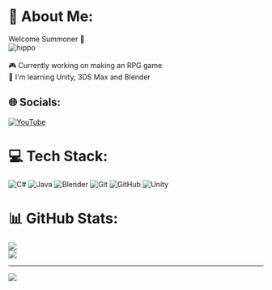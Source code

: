 # 💫 About Me:
Welcome Summoner 🫵<br>![hippo](https://i.giphy.com/media/v1.Y2lkPTc5MGI3NjExbHhmYXRpZDh0amphenlyOHc5N2phMmNnYm80YnZ1NWF1bHhkajJqayZlcD12MV9pbnRlcm5hbF9naWZfYnlfaWQmY3Q9Zw/KyIaRm6jYlAGyJ86zH/giphy.gif)<br><br>🎮 Currently working on making an RPG game<br>📖 I'm learning Unity, 3DS Max and Blender<br>


## 🌐 Socials:
[![YouTube](https://img.shields.io/badge/YouTube-%23FF0000.svg?logo=YouTube&logoColor=white)](https://youtube.com/@https://www.youtube.com/@Tefilicious) 

# 💻 Tech Stack:
![C#](https://img.shields.io/badge/c%23-%23239120.svg?style=for-the-badge&logo=csharp&logoColor=white) ![Java](https://img.shields.io/badge/java-%23ED8B00.svg?style=for-the-badge&logo=openjdk&logoColor=white) ![Blender](https://img.shields.io/badge/blender-%23F5792A.svg?style=for-the-badge&logo=blender&logoColor=white) ![Git](https://img.shields.io/badge/git-%23F05033.svg?style=for-the-badge&logo=git&logoColor=white) ![GitHub](https://img.shields.io/badge/github-%23121011.svg?style=for-the-badge&logo=github&logoColor=white) ![Unity](https://img.shields.io/badge/unity-%23000000.svg?style=for-the-badge&logo=unity&logoColor=white)
# 📊 GitHub Stats:

![](https://github-readme-streak-stats.herokuapp.com/?user=Tefilicious&theme=aura&hide_border=false)<br/>
![](https://github-readme-stats.vercel.app/api/top-langs/?username=Tefilicious&theme=aura&hide_border=false&include_all_commits=true&count_private=true&layout=compact)

---
[![](https://visitcount.itsvg.in/api?id=Tefilicious&icon=6&color=1)](https://visitcount.itsvg.in)

<!-- Proudly created with GPRM ( https://gprm.itsvg.in ) -->
